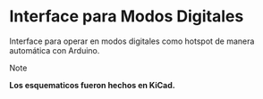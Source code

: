 # Interface para Modos Digitales
Interface para operar en modos digitales como hotspot de manera automática con Arduino.

> [!NOTE]
> **Los esquematicos fueron hechos en KiCad.**